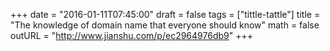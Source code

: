 +++
date = "2016-01-11T07:45:00"
draft = false
tags = ["tittle-tattle"]
title = "The knowledge of domain name that everyone should know"
math = false
outURL = "http://www.jianshu.com/p/ec2964976db9"
+++
